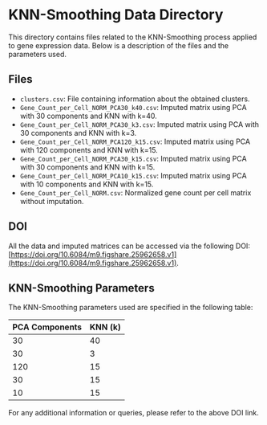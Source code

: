 # KNN-Smoothing Data Directory

This directory contains files related to the KNN-Smoothing process applied to gene expression data. Below is a description of the files and the parameters used.

## Files

- `clusters.csv`: File containing information about the obtained clusters.
- `Gene_Count_per_Cell_NORM_PCA30_k40.csv`: Imputed matrix using PCA with 30 components and KNN with k=40.
- `Gene_Count_per_Cell_NORM_PCA30_k3.csv`: Imputed matrix using PCA with 30 components and KNN with k=3.
- `Gene_Count_per_Cell_NORM_PCA120_k15.csv`: Imputed matrix using PCA with 120 components and KNN with k=15.
- `Gene_Count_per_Cell_NORM_PCA30_k15.csv`: Imputed matrix using PCA with 30 components and KNN with k=15.
- `Gene_Count_per_Cell_NORM_PCA10_k15.csv`: Imputed matrix using PCA with 10 components and KNN with k=15.
- `Gene_Count_per_Cell_NORM.csv`: Normalized gene count per cell matrix without imputation.

## DOI

All the data and imputed matrices can be accessed via the following DOI: [https://doi.org/10.6084/m9.figshare.25962658.v1](https://doi.org/10.6084/m9.figshare.25962658.v1).

## KNN-Smoothing Parameters

The KNN-Smoothing parameters used are specified in the following table:

| PCA Components | KNN (k) |
| --------------- | ------- |
| 30              | 40      |
| 30              | 3       |
| 120             | 15      |
| 30              | 15      |
| 10              | 15      |

For any additional information or queries, please refer to the above DOI link.
